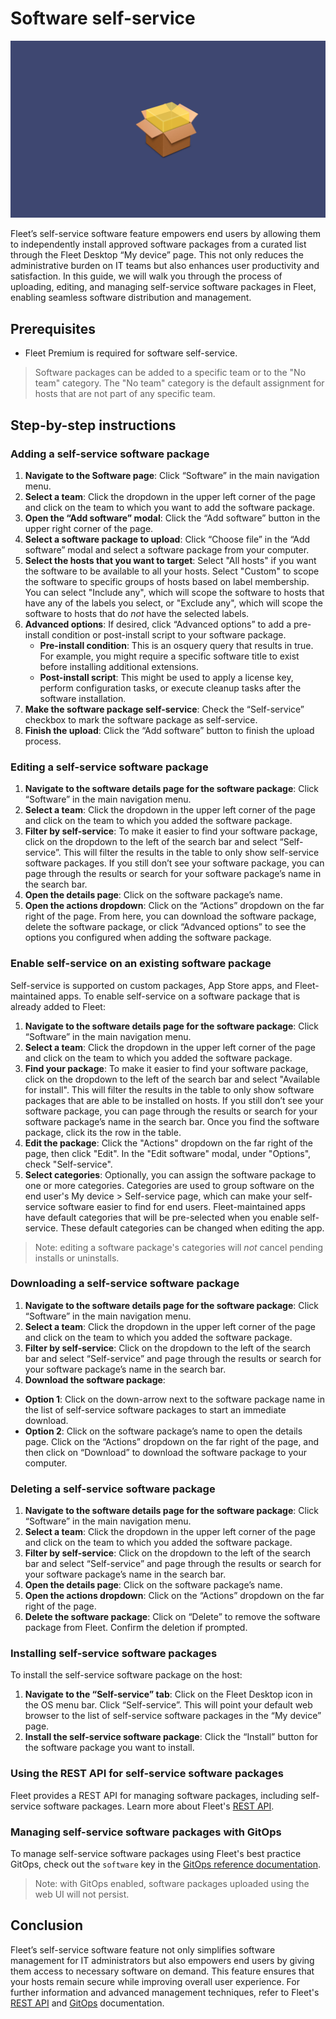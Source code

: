 # Software self-service

![Software self-service](../website/assets/images/articles/software-self-service-1600x900@2x.png)

Fleet’s self-service software feature empowers end users by allowing them to independently install approved software packages from a curated list through the Fleet Desktop “My device” page. This not only reduces the administrative burden on IT teams but also enhances user productivity and satisfaction. In this guide, we will walk you through the process of uploading, editing, and managing self-service software packages in Fleet, enabling seamless software distribution and management.

## Prerequisites

* Fleet Premium is required for software self-service.

> Software packages can be added to a specific team or to the "No team" category. The "No team" category is the default assignment for hosts that are not part of any specific team.

## Step-by-step instructions

### Adding a self-service software package

1. **Navigate to the Software page**: Click “Software” in the main navigation menu.
2. **Select a team**: Click the dropdown in the upper left corner of the page and click on the team to which you want to add the software package.
3. **Open the “Add software” modal**: Click the “Add software” button in the upper right corner of the page.
4. **Select a software package to upload**: Click “Choose file” in the “Add software” modal and select a software package from your computer.
5. **Select the hosts that you want to target**: Select "All hosts" if you want the software to be available to all your hosts. Select "Custom" to scope the software to specific groups of hosts based on label membership. You can select "Include any", which will scope the software to hosts that have any of the labels you select, or "Exclude any", which will scope the software to hosts that do _not_ have the selected labels.
6. **Advanced options**: If desired, click “Advanced options” to add a pre-install condition or post-install script to your software package.
    * **Pre-install condition**: This is an osquery query that results in true. For example, you might require a specific software title to exist before installing additional extensions.
    * **Post-install script**: This might be used to apply a license key, perform configuration tasks, or execute cleanup tasks after the software installation.
7. **Make the software package self-service**: Check the “Self-service” checkbox to mark the software package as self-service.
8. **Finish the upload**: Click the “Add software” button to finish the upload process.

### Editing a self-service software package

1. **Navigate to the software details page for the software package**: Click “Software” in the main navigation menu.
2. **Select a team**: Click the dropdown in the upper left corner of the page and click on the team to which you added the software package.
3. **Filter by self-service**: To make it easier to find your software package, click on the dropdown to the left of the search bar and select “Self-service”. This will filter the results in the table to only show self-service software packages. If you still don’t see your software package, you can page through the results or search for your software package’s name in the search bar.
4. **Open the details page**: Click on the software package’s name. 
5. **Open the actions dropdown**: Click on the “Actions” dropdown on the far right of the page. From here, you can download the software package, delete the software package, or click “Advanced options” to see the options you configured when adding the software package. 

### Enable self-service on an existing software package
Self-service is supported on custom packages, App Store apps, and Fleet-maintained apps. To enable self-service on a software package that is already added to Fleet:
1. **Navigate to the software details page for the software package**: Click “Software” in the main navigation menu.
2. **Select a team**: Click the dropdown in the upper left corner of the page and click on the team to which you added the software package.
3. **Find your package**: To make it easier to find your software package, click on the dropdown to the left of the search bar and select "Available for install". This will filter the results in the table to only show software packages that are able to be installed on hosts. If you still don’t see your software package, you can page through the results or search for your software package’s name in the search bar. Once you find the software package, click its the row in the table.
4. **Edit the package**: Click the "Actions" dropdown on the far right of the page, then click "Edit". In the "Edit software" modal, under "Options", check "Self-service".
5. **Select categories**: Optionally, you can assign the software package to one or more categories. Categories are used to group software on the end user's My device > Self-service page, which can make your self-service software easier to find for end users. Fleet-maintained apps have default categories that will be pre-selected when you enable self-service. These default categories can be changed when editing the app.

> Note: editing a software package's categories will _not_ cancel pending installs or uninstalls.


### Downloading a self-service software package

1. **Navigate to the software details page for the software package**: Click “Software” in the main navigation menu.
2. **Select a team**: Click the dropdown in the upper left corner of the page and click on the team to which you added the software package.
3. **Filter by self-service**: Click on the dropdown to the left of the search bar and select “Self-service” and page through the results or search for your software package’s name in the search bar.
4. **Download the software package**:
* **Option 1**: Click on the down-arrow next to the software package name in the list of self-service software packages to start an immediate download.
* **Option 2**: Click on the software package’s name to open the details page. Click on the “Actions” dropdown on the far right of the page, and then click on “Download” to download the software package to your computer.

### Deleting a self-service software package

1. **Navigate to the software details page for the software package**: Click “Software” in the main navigation menu.
2. **Select a team**: Click the dropdown in the upper left corner of the page and click on the team to which you added the software package.
3. **Filter by self-service**: Click on the dropdown to the left of the search bar and select “Self-service” and page through the results or search for your software package’s name in the search bar.
4. **Open the details page**: Click on the software package’s name.
5. **Open the actions dropdown**: Click on the “Actions” dropdown on the far right of the page.
6. **Delete the software package**: Click on “Delete” to remove the software package from Fleet. Confirm the deletion if prompted.

### Installing self-service software packages

To install the self-service software package on the host:

1. **Navigate to the “Self-service” tab**: Click on the Fleet Desktop icon in the OS menu bar. Click “Self-service”. This will point your default web browser to the list of self-service software packages in the “My device” page.
2. **Install the self-service software package**: Click the “Install” button for the software package you want to install.

### Using the REST API for self-service software packages

Fleet provides a REST API for managing software packages, including self-service software packages.  Learn more about Fleet's [REST API](https://fleetdm.com/docs/rest-api/rest-api#software).

### Managing self-service software packages with GitOps

To manage self-service software packages using Fleet's best practice GitOps, check out the `software` key in the [GitOps reference documentation](https://fleetdm.com/docs/using-fleet/gitops#software).

> Note: with GitOps enabled, software packages uploaded using the web UI will not persist.

## Conclusion

Fleet’s self-service software feature not only simplifies software management for IT administrators but also empowers end users by giving them access to necessary software on demand. This feature ensures that your hosts remain secure while improving overall user experience. For further information and advanced management techniques, refer to Fleet's [REST API](https://fleetdm.com/docs/rest-api/rest-api#software) and [GitOps](https://fleetdm.com/docs/using-fleet/gitops#software) documentation. 

<meta name="articleTitle" value="Software self-service">
<meta name="authorFullName" value="Jahziel Villasana-Espinoza">
<meta name="authorGitHubUsername" value="jahzielv">
<meta name="category" value="guides">
<meta name="publishedOn" value="2024-08-06">
<meta name="articleImageUrl" value="../website/assets/images/articles/software-self-service-1600x900@2x.png">
<meta name="description" value="This guide will walk you through adding apps to Fleet for user self-service.">
